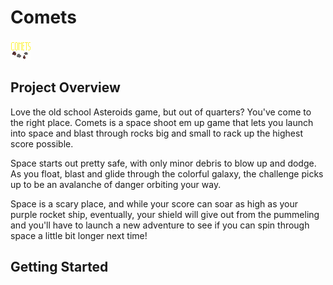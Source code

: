 # Comets

![Comets Title](./README-pics/Title-Page.png)

## Project Overview
Love the old school Asteroids game, but out of quarters? You've come to the right place. Comets is a space shoot em up game that lets you launch into space and blast through rocks big and small to rack up the highest score possible.

Space starts out pretty safe, with only minor debris to blow up and dodge. As you float, blast and glide through the colorful galaxy, the challenge picks up to be an avalanche of danger orbiting your way.

Space is a scary place, and while your score can soar as high as your purple rocket ship, eventually, your shield will give out from the pummeling and you'll have to launch a new adventure to see if you can spin through space a little bit longer next time!

## Getting Started
